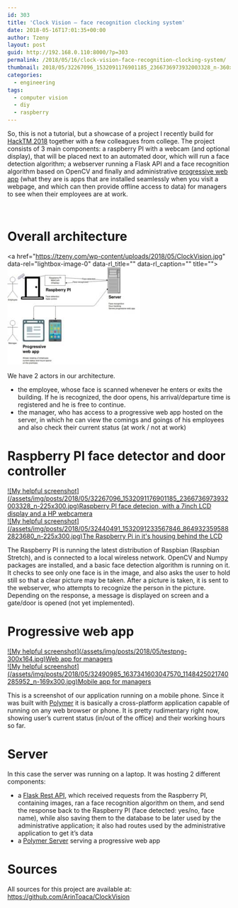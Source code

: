 ```yaml
---
id: 303
title: 'Clock Vision – face recognition clocking system'
date: 2018-05-16T17:01:35+00:00
author: Tzeny
layout: post
guid: http://192.168.0.110:8000/?p=303
permalink: /2018/05/16/clock-vision-face-recognition-clocking-system/
thumbnail: 2018/05/32267096_1532091176901185_2366736973932003328_n-360x210.jpg
categories:
  - engineering
tags:
  - computer vision
  - diy
  - raspberry
---
```

So, this is not a tutorial, but a showcase of a project I recently build for [HackTM 2018](https://hacktm.ro/) together with a few colleagues from college. The project consists of 3 main components: a raspberry PI with a webcam (and optional display), that will be placed next to an automated door, which will run a face detection algorithm; a webserver running a Flask API and a face recognition algorithm based on OpenCV and finally and administrative [progressive web app](https://developers.google.com/web/progressive-web-apps/) (what they are is apps that are installed seamlessly when you visit a webpage, and which can then provide offline access to data) for managers to see when their employees are at work.

 

# Overall architecture

<a href="https://tzeny.com/wp-content/uploads/2018/05/ClockVision.jpg" data-rel="lightbox-image-0" data-rl\_title="" data-rl\_caption="" title="">![My helpful screenshot](/assets/img/posts/2018/05/ClockVision-300x218.jpg)</a>

We have 2 actors in our architecture.

  * the employee, whose face is scanned whenever he enters or exits the building. If he is recognized, the door opens, his arrival/departure time is registered and he is free to continue.
  * the manager, who has access to a progressive web app hosted on the server, in which he can view the comings and goings of his employees and also check their current status (at work / not at work)

# Raspberry PI face detector and door controller

<div class="rl-gallery-container" id="rl-gallery-container-22" data-gallery_id="0"> <div class="rl-gallery rl-basicgrid-gallery " id="rl-gallery-22" data-gallery_no="22"> 

<div class="rl-gallery-item">
  <a href="https://tzeny.com/wp-content/uploads/2018/05/32267096_1532091176901185_2366736973932003328_n.jpg" title="Raspberry PI face detecion, with a 7inch LCD display and a HP webcamera" data-rl_title="Raspberry PI face detecion, with a 7inch LCD display and a HP webcamera" class="rl-gallery-link" data-rl_caption="" data-rel="lightbox-gallery-22">![My helpful screenshot](/assets/img/posts/2018/05/32267096_1532091176901185_2366736973932003328_n-225x300.jpg)<span class="rl-gallery-caption"><span class="rl-gallery-item-title">Raspberry PI face detecion, with a 7inch LCD display and a HP webcamera</span></span></a>
</div>

<div class="rl-gallery-item">
  <a href="https://tzeny.com/wp-content/uploads/2018/05/32440491_1532091233567846_8649323595882823680_n.jpg" title="The Raspberry Pi in it's housing behind the LCD" data-rl_title="The Raspberry Pi in it's housing behind the LCD" class="rl-gallery-link" data-rl_caption="" data-rel="lightbox-gallery-22">![My helpful screenshot](/assets/img/posts/2018/05/32440491_1532091233567846_8649323595882823680_n-225x300.jpg)<span class="rl-gallery-caption"><span class="rl-gallery-item-title">The Raspberry Pi in it's housing behind the LCD</span></span></a>
</div></div> </div>

The Raspberry PI is running the latest distribution of Raspbian (Raspbian Stretch), and is connected to a local wireless network. OpenCV and Numpy packages are installed, and a basic face detection algorithm is running on it. It checks to see only one face is in the image, and also asks the user to hold still so that a clear picture may be taken. After a picture is taken, it is sent to the webserver, who attempts to recognize the person in the picture. Depending on the response, a message is displayed on screen and a gate/door is opened (not yet implemented).

# Progressive web app

<div class="rl-gallery-container" id="rl-gallery-container-23" data-gallery_id="0"> <div class="rl-gallery rl-basicgrid-gallery " id="rl-gallery-23" data-gallery_no="23"> 

<div class="rl-gallery-item">
  <a href="https://tzeny.com/wp-content/uploads/2018/05/testpng.jpg" title="Web app for managers" data-rl_title="Web app for managers" class="rl-gallery-link" data-rl_caption="" data-rel="lightbox-gallery-23">![My helpful screenshot](/assets/img/posts/2018/05/testpng-300x164.jpg)<span class="rl-gallery-caption"><span class="rl-gallery-item-title">Web app for managers</span></span></a>
</div>

<div class="rl-gallery-item">
  <a href="https://tzeny.com/wp-content/uploads/2018/05/32490985_1637341603047570_1148425021740285952_n.jpg" title="Mobile app for managers" data-rl_title="Mobile app for managers" class="rl-gallery-link" data-rl_caption="" data-rel="lightbox-gallery-23">![My helpful screenshot](/assets/img/posts/2018/05/32490985_1637341603047570_1148425021740285952_n-169x300.jpg)<span class="rl-gallery-caption"><span class="rl-gallery-item-title">Mobile app for managers</span></span></a>
</div></div> </div>

This is a screenshot of our application running on a mobile phone. Since it was built with [Polymer](https://www.polymer-project.org/3.0/toolbox/) it is basically a cross-platform application capable of running on any web browser or phone. It is pretty rudimentary right now, showing user’s current status (in/out of the office) and their working hours so far.

# Server

In this case the server was running on a laptop. It was hosting 2 different components:

  * a [Flask Rest API](https://flask-restful.readthedocs.io/en/latest/), which received requests from the Raspberry PI, containing images, ran a face recognition algorithm on them, and send the response back to the Raspberry PI (face detected: yes/no, face name), while also saving them to the database to be later used by the administrative application; it also had routes used by the administrative application to get it’s data
  * a [Polymer Server](https://www.polymer-project.org/3.0/docs/about_30) serving a progressive web app

# 

# Sources

All sources for this project are available at: <https://github.com/ArinToaca/ClockVision>
